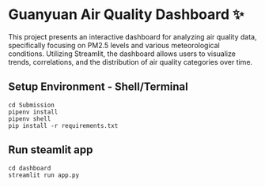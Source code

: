 # Guanyuan Air Quality Dashboard ✨
This project presents an interactive dashboard for analyzing air quality data, specifically focusing on PM2.5 levels and various meteorological conditions. Utilizing Streamlit, the dashboard allows users to visualize trends, correlations, and the distribution of air quality categories over time.

## Setup Environment - Shell/Terminal
```
cd Submission
pipenv install
pipenv shell
pip install -r requirements.txt
```

## Run steamlit app
```
cd dashboard
streamlit run app.py
```
